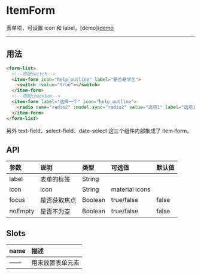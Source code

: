 # ItemForm

表单项，可设置 icon 和 label，[demo]([demo](https://myronliu347.github.io/vue-carbon/#!/inputs)

----

## 用法

```html
<form-list>
  <!--搭配switch-->
  <item-form icon="help_outline" label="是否是学生">
    <switch :value="true"></switch>
  </item-form>
  <!--搭配checkbox-->
  <item-form label="选择一个" icon="help_outline">
    <radio name="radio2" :model.sync="radio2" value="选项1" label="选项1"></radio>
  </item-form>
</form-list>
```

另外 text-field、select-field、date-select 这三个组件内部集成了 item-form。

## API

| 参数 | 说明 |	类型 | 可选值 | 默认值 |
| :---- | :---- | :---- | :---- | :---- |
| label | 表单的标签 | String  | | |
| icon  | icon     | String  | material icons | |
| focus | 是否获取焦点 | Boolean | true/false | false |
| noEmpty | 是否不为空 | Boolean | true/false | false |

## Slots

| name | 描述 |
| :------------- | :------------- |
| —— | 用来放置表单元素 |
